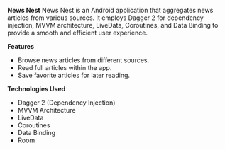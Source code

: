 **News Nest**
News Nest is an Android application that aggregates news articles from various sources. It employs Dagger 2 for dependency injection, MVVM architecture, LiveData, Coroutines, and Data Binding to provide a smooth and efficient user experience.

**Features**
* Browse news articles from different sources.
* Read full articles within the app.
* Save favorite articles for later reading.

**Technologies Used**
* Dagger 2 (Dependency Injection)
* MVVM Architecture
* LiveData
* Coroutines
* Data Binding
* Room
 
